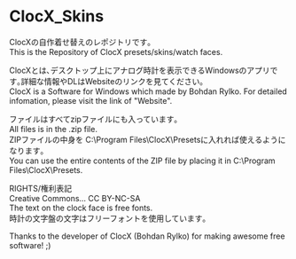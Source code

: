 # ClocX_Skins  
ClocXの自作着せ替えのレポジトリです｡  
This is the Repository of ClocX presets/skins/watch faces.  

ClocXとは､デスクトップ上にアナログ時計を表示できるWindowsのアプリです｡詳細な情報やDLはWebsiteのリンクを見てください｡  
ClocX is a Software for Windows which made by Bohdan Rylko. For detailed infomation, please visit the link of "Website".  

ファイルはすべてzipファイルにも入っています｡  
All files is in the .zip file.  
ZIPファイルの中身を C:\Program Files\ClocX\Presetsに入れれば使えるようになります｡   
You can use the entire contents of the ZIP file by placing it in C:\Program Files\ClocX\Presets.  

RIGHTS/権利表記  
Creative Commons... CC BY-NC-SA  
The text on the clock face is free fonts.  
時計の文字盤の文字はフリーフォントを使用しています｡  

Thanks to the developer of ClocX (Bohdan Rylko) for making awesome free software! ;)  
